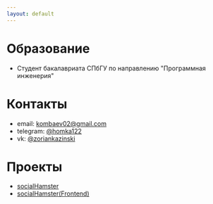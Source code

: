 ```yaml
---
layout: default
---
```


# Образование
- Студент бакалавриата СПбГУ по направлению "Программная инженерия"

# Контакты
- email: kombaev02@gmail.com
- telegram: [@homka122](https://t.me/homka122)
- vk: [@zoriankazinski](https://vk.com/zoriankazinski)

# Проекты
- [socialHamster](https://github.com/homka122/socialHamster)
- [socialHamster(Frontend)](https://github.com/homka122/socialHamsterFrontend)

